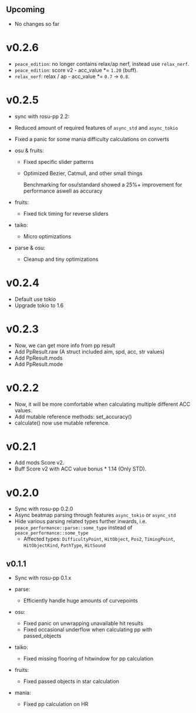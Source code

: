 ## Upcoming

- No changes so far

# v0.2.6

- `peace_edition`: no longer contains relax/ap nerf, instead use `relax_nerf`.
- `peace_edition`: score v2 - acc_value *= `1.20` (buff).
- `relax_nerf`: relax / ap - acc_value *= `0.7` -> `0.8`.

# v0.2.5

- sync with rosu-pp 2.2:
- Reduced amount of required features of `async_std` and `async_tokio`
- Fixed a panic for some mania difficulty calculations on converts
- osu & fruits:
  - Fixed specific slider patterns
  - Optimized Bezier, Catmull, and other small things

    Benchmarking for osu!standard showed a 25%+ improvement for performance aswell as accuracy

- fruits:
  - Fixed tick timing for reverse sliders

- taiko:
  - Micro optimizations

- parse & osu:
  - Cleanup and tiny optimizations

# v0.2.4

- Default use tokio
- Upgrade tokio to 1.6

# v0.2.3

- Now, we can get more info from pp result
- Add PpResult.raw (A struct included aim, spd, acc, str values)
- Add PpResult.mods
- Add PpResult.mode

# v0.2.2

- Now, it will be more comfortable when calculating multiple different ACC values.
- Add mutable reference methods: set_accuracy()
- calculate() now use mutable reference.

# v0.2.1

- Add mods Score v2.
- Buff Score v2 with ACC value bonus * 1.14 (Only STD).

# v0.2.0

- Sync with rosu-pp 0.2.0
- Async beatmap parsing through features `async_tokio` or `async_std`
- Hide various parsing related types further inwards, i.e. `peace_performance::parse::some_type` instead of `peace_performance::some_type`
  - Affected types: `DifficultyPoint`, `HitObject`, `Pos2`, `TimingPoint`, `HitObjectKind`, `PathType`, `HitSound`

## v0.1.1

- Sync with rosu-pp 0.1.x
- parse:
  - Efficiently handle huge amounts of curvepoints

- osu:
  - Fixed panic on unwrapping unavailable hit results
  - Fixed occasional underflow when calculating pp with passed_objects

- taiko:
  - Fixed missing flooring of hitwindow for pp calculation

- fruits:
  - Fixed passed objects in star calculation

- mania:
  - Fixed pp calculation on HR
